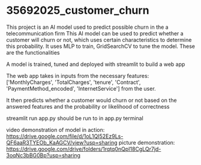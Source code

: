 # 35692025_customer_churn
 This project is an AI model used to predict possible churn in the a telecommunication firm
 This AI model can be used to predict whether a customer will churn or not, which uses certain characteristics to determine this probability.
 It uses MLP to train, GridSearchCV to tune the model. These are the functionalities

 A model is trained, tuned and deployed with streamlit to build a web app

The web app takes in inputs from the necessary features: ['MonthlyCharges', 'TotalCharges', 'tenure', 'Contract', 'PaymentMethod_encoded', 'InternetService'] from the user.

It then predicts whether a customer would churn or not based on the answered features and the probability or likelihood of correctness

streamlit run app.py should be run to in app.py terminal 


 video demonstration of model in action: https://drive.google.com/file/d/1oL1QI52Ez9Ls-QF6aaR3TYEOb_KaAGCV/view?usp=sharing
 picture demonstration: https://drive.google.com/drive/folders/1rqtq0nQpI18CgLQr7jd-3oqNc3bBG0Bp?usp=sharing
